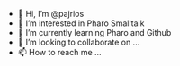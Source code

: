 - 👋 Hi, I’m @pajrios
- 👀 I’m interested in Pharo Smalltalk
- 🌱 I’m currently learning Pharo and Github
- 💞️ I’m looking to collaborate on ...
- 📫 How to reach me ...

<!---
pajrios/pajrios is a ✨ special ✨ repository because its `README.md` (this file) appears on your GitHub profile.
You can click the Preview link to take a look at your changes.
--->
